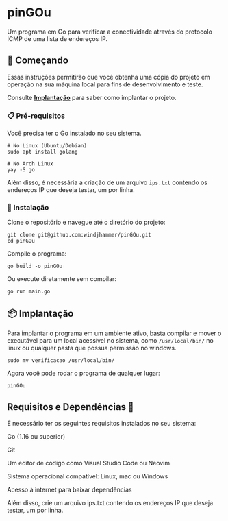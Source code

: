 
# pinGOu

Um programa em Go para verificar a conectividade através do protocolo ICMP de uma lista de endereços IP.

## 🚀 Começando

Essas instruções permitirão que você obtenha uma cópia do projeto em operação na sua máquina local para fins de desenvolvimento e teste.

Consulte **[Implantação](#-implantação)** para saber como implantar o projeto.

### 📋 Pré-requisitos

Você precisa ter o Go instalado no seu sistema.

```
# No Linux (Ubuntu/Debian)
sudo apt install golang

# No Arch Linux
yay -S go

```
Além disso, é necessária a criação de um arquivo `ips.txt` contendo os endereços IP que deseja testar, um por linha.

### 🔧 Instalação

Clone o repositório e navegue até o diretório do projeto:

```
git clone git@github.com:windjhammer/pinGOu.git
cd pinGOu
```

Compile o programa:

```
go build -o pinGOu
```

Ou execute diretamente sem compilar:

```
go run main.go
```

## 📦 Implantação

Para implantar o programa em um ambiente ativo, basta compilar e mover o executável para um local acessível no sistema, como `/usr/local/bin/` no linux ou qualquer pasta que possua permissão no windows.

```
sudo mv verificacao /usr/local/bin/
```

Agora você pode rodar o programa de qualquer lugar:

```
pinGOu
```

## Requisitos e Dependências 📝

É necessário ter os seguintes requisitos instalados no seu sistema:

Go (1.16 ou superior)

Git

Um editor de código como Visual Studio Code ou Neovim

Sistema operacional compatível: Linux, mac ou Windows

Acesso à internet para baixar dependências

Além disso, crie um arquivo ips.txt contendo os endereços IP que deseja testar, um por linha.

